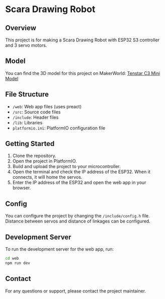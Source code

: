 # Scara Drawing Robot

## Overview

This project is for making a Scara Drawing Robot with ESP32 S3 controller and 3 servo motors.

## Model

You can find the 3D model for this project on MakerWorld:
[Tenstar C3 Mini Model](https://makerworld.com/en/models/978425)

## File Structure

- `/web`: Web app files (uses preact)
- `/src`: Source code files
- `/include`: Header files
- `/lib`: Libraries
- `platformio.ini`: PlatformIO configuration file

## Getting Started

1. Clone the repository.
2. Open the project in PlatformIO.
3. Build and upload the project to your microcontroller.
4. Open the terminal and check the IP address of the ESP32. When it connects, it will home the servos.
5. Enter the IP address of the ESP32 and open the web app in your browser.

## Config

You can configure the project by changing the `/include/config.h` file.
Distance between servos and distance of linkages can be configured.

## Development Server

To run the development server for the web app, run:

```sh
cd web
npm run dev
```

## Contact

For any questions or support, please contact the project maintainer.
